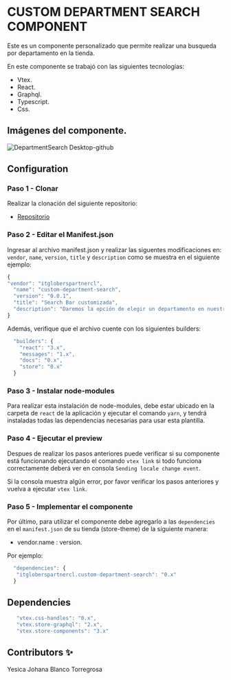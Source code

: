 # CUSTOM DEPARTMENT SEARCH COMPONENT

Este es un componente personalizado que permite realizar una busqueda por departamento en la tienda.

En este componente se trabajó con las siguientes tecnologías:

- Vtex.
- React.
- Graphql.
- Typescript.
- Css.

## Imágenes del componente.
![DepartmentSearch Desktop-github](https://user-images.githubusercontent.com/87024446/219832542-f5fdc11c-4700-4982-aa26-baa6974182a6.png)

## Configuration 

### Paso 1 - Clonar

Realizar la clonación del siguiente repositorio:
- [Repositorio](https://github.com/Yesiblato/itgloberspartnercl-custom-department-search)

### Paso 2 - Editar el Manifest.json 

Ingresar al archivo manifest.json y realizar las siguentes modificaciones en: `vendor`, `name`, `version`, `title` y `description`
como se muestra en el siguiente ejemplo: 

```js
{
"vendor": "itgloberspartnercl",
  "name": "custom-department-search",
  "version": "0.0.1",
  "title": "Search Bar customizada",
  "description": "Daremos la opción de elegir un departamento en nuestra barra de búsuqeda",
}
```
Además, verifique que el archivo cuente con los siguientes builders: 

```js
  "builders": {
    "react": "3.x",
    "messages": "1.x",
    "docs": "0.x",
    "store": "0.x"
  }
```
### Paso 3 - Instalar node-modules

Para realizar esta instalación de node-modules, debe estar ubicado en la carpeta de `react` de la aplicación y ejecutar el comando `yarn`, y tendrá instaladas todas las dependencias necesarias para usar esta plantilla.

### Paso 4 - Ejecutar el preview

Despues de realizar los pasos anteriores puede verificar si su componente está funcionando ejecutando el comando `vtex link` si todo funciona correctamente deberá ver en consola `Sending locale change event`.

Si la consola muestra algún error, por favor verificar los pasos anteriores y vuelva a ejecutar `vtex link`.

### Paso 5 - Implementar el componente

Por último, para utilizar el componente debe agregarlo a las `dependencies` en el `manifest.json` de su tienda (store-theme) de la siguiente manera:

- vendor.name : version. 

Por ejemplo: 
```js
  "dependencies": {
   "itgloberspartnercl.custom-department-search": "0.x"
  }
```

## Dependencies
```js
   "vtex.css-handles": "0.x",
   "vtex.store-graphql": "2.x",
   "vtex.store-components": "3.x"
```

## Contributors ✨

Yesica Johana Blanco Torregrosa
